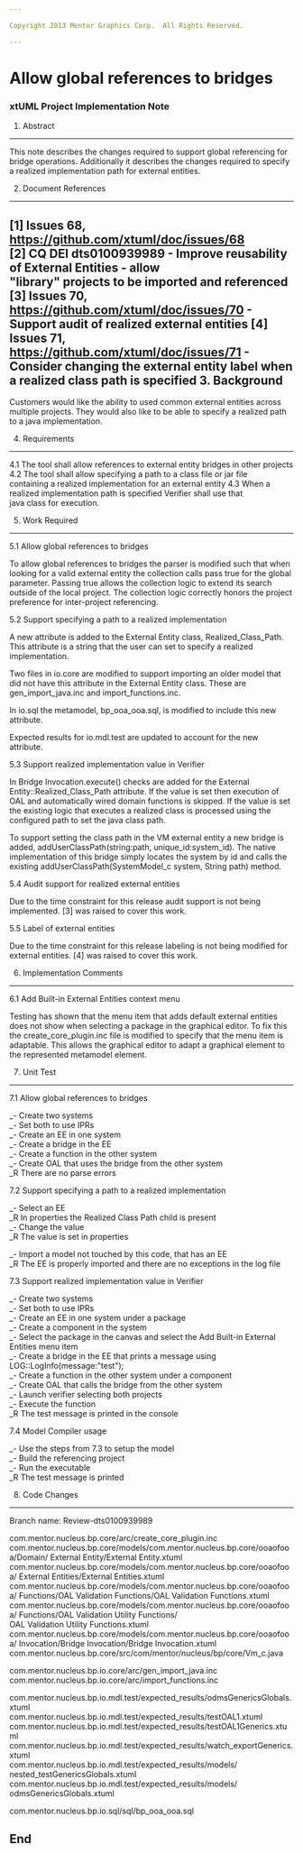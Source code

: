 ```yaml
---

Copyright 2013 Mentor Graphics Corp.  All Rights Reserved.

---
```


# Allow global references to bridges
### xtUML Project Implementation Note

1. Abstract
-----------
This note describes the changes required to support global referencing for
bridge operations.  Additionally it describes the changes required to specify
a realized implementation path for external entities.

2. Document References
----------------------
[1] Issues 68, https://github.com/xtuml/doc/issues/68  
[2] CQ DEI dts0100939989 - Improve reusability of External Entities - allow   
                                "library" projects to be imported and referenced  
[3] Issues 70, https://github.com/xtuml/doc/issues/70 - Support audit of
                                                      realized external entities
[4] Issues 71, https://github.com/xtuml/doc/issues/71 - Consider changing the
                   external entity label when a realized class path is specified
3. Background
-------------
Customers would like the ability to used common external entities across
multiple projects.  They would also like to be able to specify a realized path
to a java implementation.

4. Requirements
---------------
4.1 The tool shall allow references to external entity bridges in other projects
4.2 The tool shall allow specifying a path to a class file or jar file  
    containing a realized implementation for an external entity
4.3 When a realized implementation path is specified Verifier shall use that  
    java class for execution.

5. Work Required
----------------
5.1 Allow global references to bridges

To allow global references to bridges the parser is modified such that when
looking for a valid external entity the collection calls pass true for the
global parameter.  Passing true allows the collection logic to extend its search
outside of the local project.  The collection logic correctly honors the project
preference for inter-project referencing.

5.2 Support specifying a path to a realized implementation

A new attribute is added to the External Entity class, Realized_Class_Path.
This attribute is a string that the user can set to specify a realized
implementation.

Two files in io.core are modified to support importing an older model that did
not have this attribute in the External Entity class.  These are
gen_import_java.inc and import_functions.inc.

In io.sql the metamodel, bp_ooa_ooa.sql, is modified to include this new
attribute.

Expected results for io.mdl.test are updated to account for the new attribute.

5.3 Support realized implementation value in Verifier

In Bridge Invocation.execute() checks are added for the
External Entity::Realized_Class_Path attribute.  If the value is set then
execution of OAL and automatically wired domain functions is skipped.  If the
value is set the existing logic that executes a realized class is processed
using the configured path to set the java class path.

To support setting the class path in the VM external entity a new bridge is
added, addUserClassPath(string:path, unique_id:system_id).  The native
implementation of this bridge simply locates the system by id and calls the
existing addUserClassPath(SystemModel_c system, String path) method.  

5.4 Audit support for realized external entities

Due to the time constraint for this release audit support is not being
implemented.  [3] was raised to cover this work.

5.5 Label of external entities

Due to the time constraint for this release labeling is not being modified for
external entities.  [4] was raised to cover this work.

6. Implementation Comments
--------------------------
6.1 Add Built-in External Entities context menu

Testing has shown that the menu item that adds default external entities does
not show when selecting a package in the graphical editor.  To fix this the
create_core_plugin.inc file is modified to specify that the menu item is
adaptable.  This allows the graphical editor to adapt a graphical element to the
represented metamodel element.

7. Unit Test
------------
7.1 Allow global references to bridges

_- Create two systems   
_- Set both to use IPRs   
_- Create an EE in one system   
_- Create a bridge in the EE  
_- Create a function in the other system  
_- Create OAL that uses the bridge from the other system  
_R There are no parse errors  

7.2 Support specifying a path to a realized implementation

_- Select an EE  
_R In properties the Realized Class Path child is present  
_- Change the value  
_R The value is set in properties  

_- Import a model not touched by this code, that has an EE  
_R The EE is properly imported and there are no exceptions in the log file  

7.3 Support realized implementation value in Verifier

_- Create two systems  
_- Set both to use IPRs  
_- Create an EE in one system under a package  
_- Create a component in the system  
_- Select the package in the canvas and select the Add Built-in External  
   Entities menu item  
_- Create a bridge in the EE that prints a message using
   LOG::LogInfo(message:"test");  
_- Create a function in the other system under a component  
_- Create OAL that calls the bridge from the other system  
_- Launch verifier selecting both projects  
_- Execute the function  
_R The test message is printed in the console  

7.4 Model Compiler usage

_- Use the steps from 7.3 to setup the model  
_- Build the referencing project  
_- Run the executable  
_R The test message is printed  

8. Code Changes
---------------
Branch name: Review-dts0100939989

com.mentor.nucleus.bp.core/arc/create_core_plugin.inc  
com.mentor.nucleus.bp.core/models/com.mentor.nucleus.bp.core/ooaofooa/Domain/
    External Entity/External Entity.xtuml  
com.mentor.nucleus.bp.core/models/com.mentor.nucleus.bp.core/ooaofooa/
    External Entities/External Entities.xtuml  
com.mentor.nucleus.bp.core/models/com.mentor.nucleus.bp.core/ooaofooa/
    Functions/OAL Validation Functions/OAL Validation Functions.xtuml  
com.mentor.nucleus.bp.core/models/com.mentor.nucleus.bp.core/ooaofooa/
    Functions/OAL Validation Utility Functions/  
    OAL Validation Utility Functions.xtuml  
com.mentor.nucleus.bp.core/models/com.mentor.nucleus.bp.core/ooaofooa/
    Invocation/Bridge Invocation/Bridge Invocation.xtuml  
com.mentor.nucleus.bp.core/src/com/mentor/nucleus/bp/core/Vm_c.java  

com.mentor.nucleus.bp.io.core/arc/gen_import_java.inc  
com.mentor.nucleus.bp.io.core/arc/import_functions.inc  

com.mentor.nucleus.bp.io.mdl.test/expected_results/odmsGenericsGlobals.xtuml  
com.mentor.nucleus.bp.io.mdl.test/expected_results/testOAL1.xtuml  
com.mentor.nucleus.bp.io.mdl.test/expected_results/testOAL1Generics.xtuml  
com.mentor.nucleus.bp.io.mdl.test/expected_results/watch_exportGenerics.xtuml  
com.mentor.nucleus.bp.io.mdl.test/expected_results/models/
    nested_testGenericsGlobals.xtuml  
com.mentor.nucleus.bp.io.mdl.test/expected_results/models/
    odmsGenericsGlobals.xtuml  

com.mentor.nucleus.bp.io.sql/sql/bp_ooa_ooa.sql  

End
---

